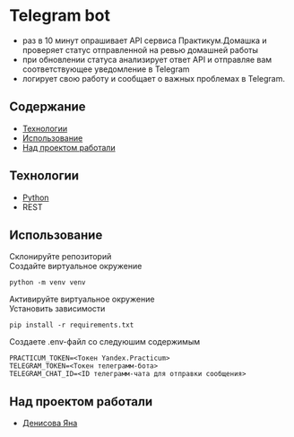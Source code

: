 # Telegram bot
- раз в 10 минут опрашивает API сервиса Практикум.Домашка и проверяет статус отправленной на ревью домашней работы
- при обновлении статуса анализирует ответ API и отправляе вам соответствующее уведомление в Telegram
- логирует свою работу и сообщает о важных проблемах в Telegram.

## Содержание
- [Технологии](#технологии)
- [Использование](#использование)
- [Над проектом работали](#над-проектом-работали)

## Технологии
- [Python](https://www.python.org/)
- REST

## Использование
Склонируйте репозиторий  
Создайте виртуальное окружение 
```
python -m venv venv
```
Активируйте виртуальное окружение  
Установить зависимости 
```
pip install -r requirements.txt
```
Создаете .env-файл со следуюшим содержимым
```
PRACTICUM_TOKEN=<Токен Yandex.Practicum>
TELEGRAM_TOKEN=<Токен телеграмм-бота>
TELEGRAM_CHAT_ID=<ID телеграмм-чата для отправки сообщения>
```

## Над проектом работали
- [Денисова Яна](https://t.me/DenisovaYana)
